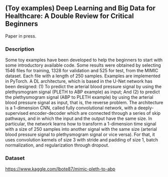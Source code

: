 ## (Toy examples) Deep Learning and Big Data for Healthcare: A Double Review for Critical Beginners 
Paper in press.

### Description
Some toy examples have been developed to help the beginners to start with some introductory
available  code. Some results were obtained by selecting 1546 files for training, 1328 for validation and 525 for test, from the MIMIC dataset. Each file with a length of 250 samples. Examples are implemented in PyTorch. A DL architecture, which is based in the U-Net network has been designed:  (1) To predict the arterial blood pressure signal by using the plethysmogram signal (PLETH to ABP example) as input; And (2) to predict the plethysmogram signal (ABP to PLETH example) by using the arterial blood pressure signal as input, that is, the reverse problem. The architecture is a 1-dimension CNN, called fully convolutional network, with a deeply-supervised encoder-decoder which are connected through a series of skip pathways, and in which the input and the output have the same size. In particular, the network learns how to transform a 1-dimension time signal with a size of 250 samples into another signal with the same size (arterial blood pressure signal to plethysmogram signal or vice versa). For that, it uses convolution kernels of size 3 with stride and padding of size 1, batch normalization, and regularization through dropout.

### Dataset
https://www.kaggle.com/lbote87/mimic-pleth-to-abp
